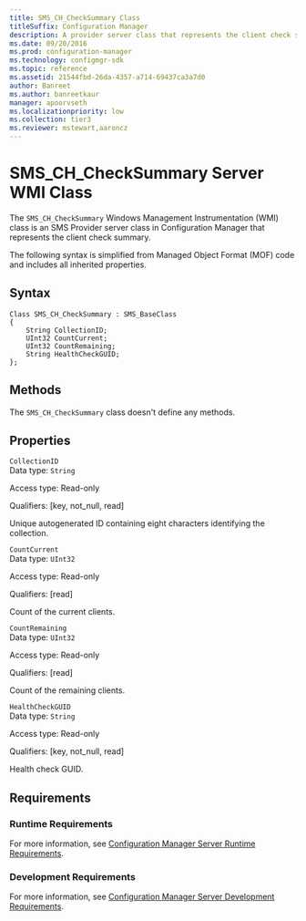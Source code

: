 ```yaml
---
title: SMS_CH_CheckSummary Class
titleSuffix: Configuration Manager
description: A provider server class that represents the client check summary.
ms.date: 09/20/2016
ms.prod: configuration-manager
ms.technology: configmgr-sdk
ms.topic: reference
ms.assetid: 21544fbd-26da-4357-a714-69437ca3a7d0
author: Banreet
ms.author: banreetkaur
manager: apoorvseth
ms.localizationpriority: low
ms.collection: tier3
ms.reviewer: mstewart,aaroncz 
---
```

# SMS_CH_CheckSummary Server WMI Class
The `SMS_CH_CheckSummary` Windows Management Instrumentation (WMI) class is an SMS Provider server class in Configuration Manager that represents the client check summary.  

 The following syntax is simplified from Managed Object Format (MOF) code and includes all inherited properties.  

## Syntax  

```  
Class SMS_CH_CheckSummary : SMS_BaseClass  
{  
    String CollectionID;  
    UInt32 CountCurrent;  
    UInt32 CountRemaining;  
    String HealthCheckGUID;  
};  
```  

## Methods  
 The `SMS_CH_CheckSummary` class doesn't define any methods.  

## Properties  
 `CollectionID`  
 Data type: `String`  

 Access type: Read-only  

 Qualifiers: [key, not_null, read]  

 Unique autogenerated ID containing eight characters identifying the collection.  

 `CountCurrent`  
 Data type: `UInt32`  

 Access type: Read-only  

 Qualifiers: [read]  

 Count of the current clients.  

 `CountRemaining`  
 Data type: `UInt32`  

 Access type: Read-only  

 Qualifiers: [read]  

 Count of the remaining clients.  

 `HealthCheckGUID`  
 Data type: `String`  

 Access type: Read-only  

 Qualifiers: [key, not_null, read]  

 Health check GUID.   

## Requirements  

### Runtime Requirements  
 For more information, see [Configuration Manager Server Runtime Requirements](../../../../../develop/core/reqs/server-runtime-requirements.md).  

### Development Requirements  
 For more information, see [Configuration Manager Server Development Requirements](../../../../../develop/core/reqs/server-development-requirements.md).  
